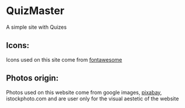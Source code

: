 # QuizMaster
 A simple site with Quizes

## Icons:
 Icons used on this site come from [fontawesome](https://fontawesome.com/)

## Photos origin:
 Photos used on this website come from google images, [pixabay](https://pixabay.com/), istockphoto.com and are user only for the visual aestetic of the website
